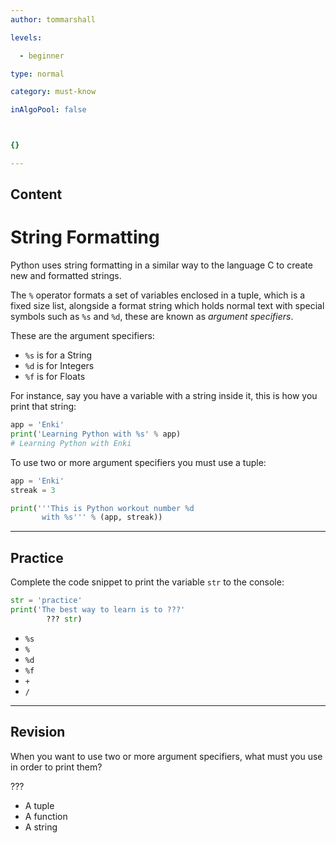 ```yaml
---
author: tommarshall

levels:

  - beginner

type: normal

category: must-know

inAlgoPool: false



{}

---
```

## Content
# String Formatting

Python uses string formatting in a similar way to the language C to create new and formatted strings.

The `%` operator formats a set of variables enclosed in a tuple, which is a fixed size list, alongside a format string which holds normal text with special symbols such as `%s` and `%d`, these are known as *argument specifiers*.

These are the argument specifiers:
- `%s` is for a String
- `%d` is for Integers
- `%f` is for Floats

For instance, say you have a variable with a string inside it, this is how you print that string:

```python
app = 'Enki'
print('Learning Python with %s' % app)
# Learning Python with Enki
```

To use two or more argument specifiers you must use a tuple:
```python
app = 'Enki'
streak = 3

print('''This is Python workout number %d
       with %s''' % (app, streak))
```

---
## Practice

Complete the code snippet to print the variable `str` to the console:
```python
str = 'practice'
print('The best way to learn is to ???'
        ??? str)
```

* `%s`
* `%`
* `%d`
* `%f`
* `+`
* `/`

---
## Revision

When you want to use two or more argument specifiers, what must you use in order to print them?

???


* A tuple
* A function
* A string

